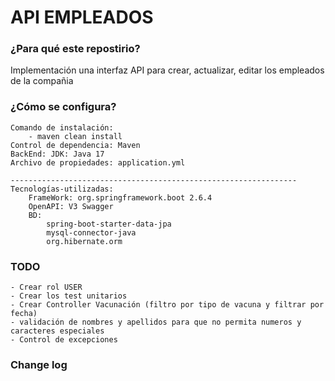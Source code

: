 # API EMPLEADOS #

### ¿Para qué este repostirio? ###
Implementación una interfaz API para crear, actualizar, editar los empleados de la compañia

### ¿Cómo se configura? ###
	Comando de instalación:
		- maven clean install
	Control de dependencia: Maven
	BackEnd: JDK: Java 17
	Archivo de propiedades: application.yml

	----------------------------------------------------------------
	Tecnologías-utilizadas:
		FrameWork: org.springframework.boot 2.6.4
		OpenAPI: V3 Swagger
		BD: 
			spring-boot-starter-data-jpa
			mysql-connector-java
			org.hibernate.orm

### TODO ###
	- Crear rol USER
	- Crear los test unitarios
	- Crear Controller Vacunación (filtro por tipo de vacuna y filtrar por fecha)
	- validación de nombres y apellidos para que no permita numeros y caracteres especiales
	- Control de excepciones
### Change log ###